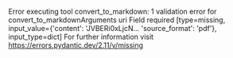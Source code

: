 Error executing tool convert_to_markdown: 1 validation error for convert_to_markdownArguments
uri
  Field required [type=missing, input_value={'content': 'JVBERi0xLjcN... 'source_format': 'pdf'}, input_type=dict]
    For further information visit https://errors.pydantic.dev/2.11/v/missing